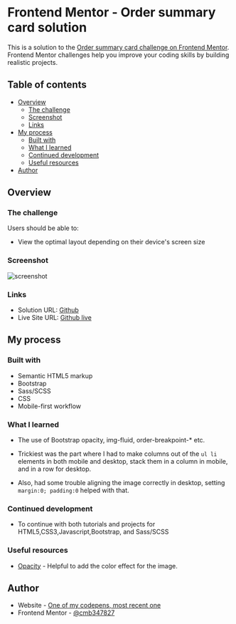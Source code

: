 # Frontend Mentor - Order summary card solution

This is a solution to the [Order summary card challenge on Frontend Mentor](https://www.frontendmentor.io/challenges/order-summary-component-QlPmajDUj). Frontend Mentor challenges help you improve your coding skills by building realistic projects. 

## Table of contents

- [Overview](#overview)
  - [The challenge](#the-challenge)
  - [Screenshot](#screenshot)
  - [Links](#links)
- [My process](#my-process)
  - [Built with](#built-with)
  - [What I learned](#what-i-learned)
  - [Continued development](#continued-development)
  - [Useful resources](#useful-resources)
- [Author](#author)


## Overview

### The challenge

Users should be able to:

- View the optimal layout depending on their device's screen size

### Screenshot

![screenshot](https://i.postimg.cc/xdyQQByK/screenshot.png)


### Links

- Solution URL: [Github](https://github.com/cmb347827/stats-preview-component-main-github.io)
- Live Site URL: [Github live](https://cmb347827.github.io/stats-preview-component-main-github.io/)

## My process

### Built with

- Semantic HTML5 markup
- Bootstrap
- Sass/SCSS
- CSS 
- Mobile-first workflow


### What I learned

- The use of Bootstrap opacity, img-fluid, order-breakpoint-* etc.

- Trickiest was the part where I had to make columns out of the `ul li` elements in both mobile and desktop, stack them in a column in mobile, and in a row for desktop.

- Also, had some trouble aligning the image correctly in desktop, setting `margin:0; padding:0` helped with that.

### Continued development

- To continue with both tutorials and projects for HTML5,CSS3,Javascript,Bootstrap, and Sass/SCSS

### Useful resources

- [Opacity](https://getbootstrap.com/docs/5.3/utilities/opacity/) - Helpful to add the color effect for the image.

## Author

- Website - [One of my codepens, most recent one](https://codepen.io/cynthiab72/pen/oNybYON)
- Frontend Mentor - [@cmb347827](https://www.frontendmentor.io/profile/cmb347827)


